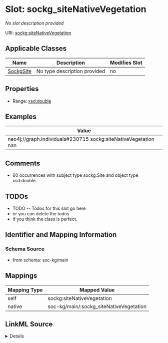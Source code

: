 

# Slot: sockg_siteNativeVegetation


_No slot description provided_





URI: [sockg:siteNativeVegetation](http://www.semanticweb.org/sockg/ontologies/2024/0/soil-carbon-ontology/siteNativeVegetation)



<!-- no inheritance hierarchy -->





## Applicable Classes

| Name | Description | Modifies Slot |
| --- | --- | --- |
| [SockgSite](../classes/SockgSite.md) | No type description provided |  no  |







## Properties

* Range: [xsd:double](http://www.w3.org/2001/XMLSchema#double)






## Examples

| Value |
| --- |
| neo4j://graph.individuals#230715 sockg:siteNativeVegetation nan |

## Comments

* 60 occurrences with subject type sockg:Site and object type xsd:double.

## TODOs

* TODO -- Todos for this slot go here
* or you can delete the todos
* if you think the class is perfect.

## Identifier and Mapping Information







### Schema Source


* from schema: soc-kg/main




## Mappings

| Mapping Type | Mapped Value |
| ---  | ---  |
| self | sockg:siteNativeVegetation |
| native | soc-kg/main/:sockg_siteNativeVegetation |




## LinkML Source

<details>
```yaml
name: sockg_siteNativeVegetation
description: No slot description provided
todos:
- TODO -- Todos for this slot go here
- or you can delete the todos
- if you think the class is perfect.
comments:
- 60 occurrences with subject type sockg:Site and object type xsd:double.
examples:
- value: neo4j://graph.individuals#230715 sockg:siteNativeVegetation nan
from_schema: soc-kg/main
rank: 1000
slot_uri: sockg:siteNativeVegetation
alias: sockg_siteNativeVegetation
domain_of:
- sockg_Site
range: double

```
</details>
